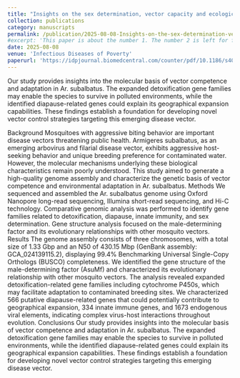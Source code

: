 ```yaml
---
title: "Insights on the sex determination, vector capacity and ecological biology from a chromosomal level genome of vector mosquito, Armigeres subulbatus"
collection: publications
category: manuscripts
permalink: /publication/2025-08-08-Insights-on-the-sex-determination-vector-capacity-and-ecological
#excerpt: 'This paper is about the number 1. The number 2 is left for future work.'
date: 2025-08-08
venue: 'Infectious Diseases of Poverty'
paperurl: 'https://idpjournal.biomedcentral.com/counter/pdf/10.1186/s40249-025-01353-1.pdf'
---
```

Our study provides insights into the molecular basis of vector competence and adaptation in Ar. subalbatus. The expanded detoxification gene families may enable the species to survive in polluted environments, while the identified diapause-related genes could explain its geographical expansion capabilities. These findings establish a foundation for developing novel vector control strategies targeting this emerging disease vector.

Background
Mosquitoes with aggressive biting behavior are important disease vectors threatening public health. Armigeres subalbatus, as an emerging arbovirus and filarial disease vector, exhibits aggressive host-seeking behavior and unique breeding preference for contaminated water. However, the molecular mechanisms underlying these biological characteristics remain poorly understood. This study aimed to generate a high-quality genome assembly and characterize the genetic basis of vector competence and environmental adaptation in Ar. subalbatus. 
Methods
We sequenced and assembled the Ar. subalbatus genome using Oxford Nanopore long-read sequencing, Illumina short-read sequencing, and Hi-C technology. Comparative genomic analysis was performed to identify gene families related to detoxification, diapause, innate immunity, and sex determination. Gene structure analysis focused on the male-determining factor and its evolutionary relationships with other mosquito vectors. 
Results
The genome assembly consists of three chromosomes, with a total size of 1.33 Gbp and an N50 of 430.15 Mbp (GenBank assembly: GCA_024139115.2), displaying 99.4% Benchmarking Universal Single-Copy Orthologs (BUSCO) completeness. We identified the gene structure of the male-determining factor (AsuMf) and characterized its evolutionary relationship with other mosquito vectors. The analysis revealed expanded detoxification-related gene families including cytochrome P450s, which may facilitate adaptation to contaminated breeding sites. We characterized 566 putative diapause-related genes that could potentially contribute to geographical expansion, 334 innate immune genes, and 1673 endogenous viral elements, indicating complex virus-host interactions throughout evolution. 
Conclusions
Our study provides insights into the molecular basis of vector competence and adaptation in Ar. subalbatus. The expanded detoxification gene families may enable the species to survive in polluted environments, while the identified diapause-related genes could explain its geographical expansion capabilities. These findings establish a foundation for developing novel vector control strategies targeting this emerging disease vector.
